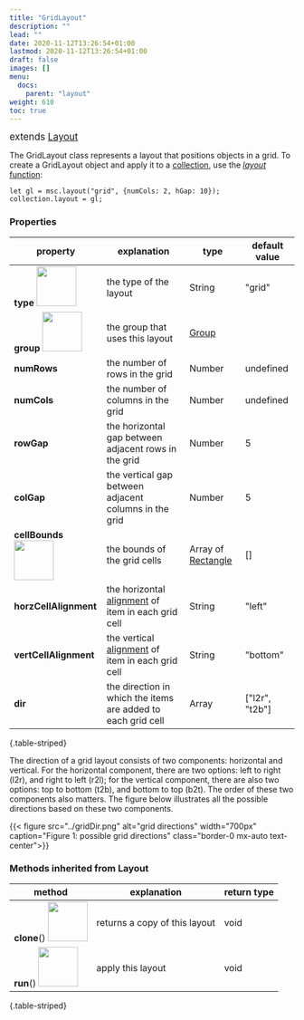 ```yaml
---
title: "GridLayout"
description: ""
lead: ""
date: 2020-11-12T13:26:54+01:00
lastmod: 2020-11-12T13:26:54+01:00
draft: false
images: []
menu:
  docs:
    parent: "layout"
weight: 610
toc: true
---
```

<span style="font-size:1.2em">extends [Layout](../layout/)</span><br>

The GridLayout class represents a layout that positions objects in a grid. To create a GridLayout object and apply it to a [collection](../../group/collection/), use the [_layout_ function](../../global/func/):

    let gl = msc.layout("grid", {numCols: 2, hGap: 10});
    collection.layout = gl;

### Properties
| property |  explanation   | type | default value |
| --- | --- | --- | --- |
|**type** <img width="70px" src="../../readonly.png"> | the type of the layout | String | "grid" | 
|**group** <img width="70px" src="../../readonly.png">| the group that uses this layout | [Group](../../group/group/) |  |
|**numRows**| the number of rows in the grid | Number | undefined |
|**numCols**| the number of columns in the grid | Number | undefined |
|**rowGap**| the horizontal gap between adjacent rows in the grid | Number | 5 |
|**colGap**| the vertical gap between adjacent columns in the grid | Number | 5 |
|**cellBounds** <img width="70px" src="../../readonly.png">| the bounds of the grid cells | Array of [Rectangle](../../basic/rectangle/) | [] |
|**horzCellAlignment**| the horizontal [alignment](../../global/constants/#anchor) of item in each grid cell | String | "left" |
|**vertCellAlignment**| the vertical [alignment](../../global/constants/#anchor) of item in each grid cell | String | "bottom" |
|**dir**| the direction in which the items are added to each grid cell | Array | ["l2r", "t2b"] |

{.table-striped}

The direction of a grid layout consists of two components: horizontal and vertical. For the horizontal component, there are two options: left to right (l2r), and right to left (r2l); for the vertical component, there are also two options: top to bottom (t2b), and bottom to top (b2t). The order of these two components also matters. The figure below illustrates all the possible directions based on these two components.

{{< figure src="../gridDir.png" alt="grid directions" width="700px" caption="Figure 1: possible grid directions" class="border-0 mx-auto text-center">}}

### Methods inherited from Layout
| method |  explanation   | return type |
| --- | --- | --- |
| **clone**() <img width="70px" src="../../overrides.png"> | returns a copy of this layout | void |
| **run**() <img width="70px" src="../../overrides.png"> | apply this layout | void |
{.table-striped}